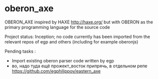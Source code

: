 # oberon_axe
OBERON_AXE inspired by HAXE http://haxe.org/ but with OBERON as the primary programming language for the source code

Project status: Inception; no code currently has been imported from the relevant repos of egp and others (including for example oberonjs)

Pending tasks :
 * Import existing oberon parser code written by egp
 * во, надо туда ещё прожект_восток припрячь, в отдельном репе https://github.com/egphilippov/eastern_axe
